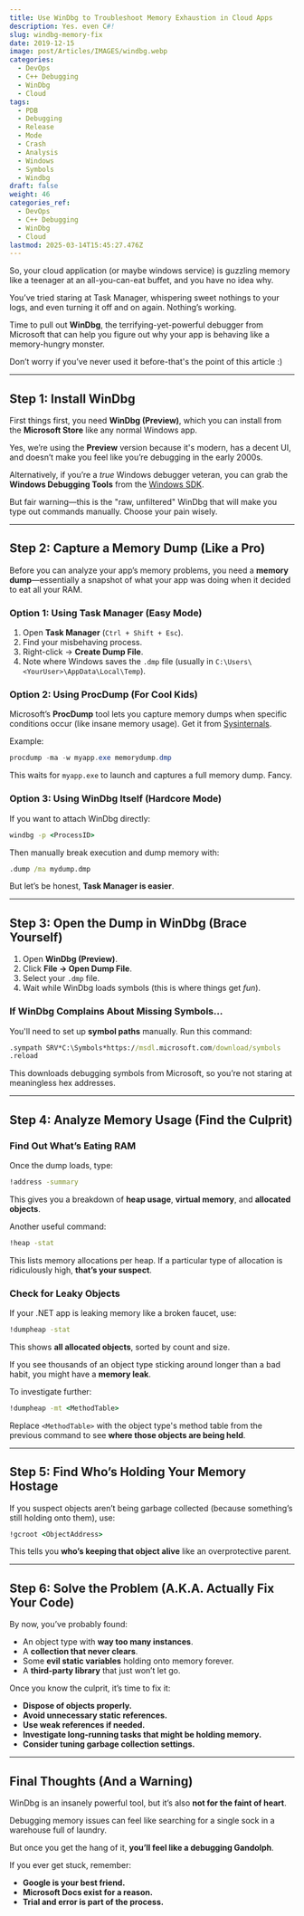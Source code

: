 ```yaml
---
title: Use WinDbg to Troubleshoot Memory Exhaustion in Cloud Apps
description: Yes. even C#!
slug: windbg-memory-fix
date: 2019-12-15
image: post/Articles/IMAGES/windbg.webp
categories:
  - DevOps
  - C++ Debugging
  - WinDbg
  - Cloud
tags:
  - PDB
  - Debugging
  - Release
  - Mode
  - Crash
  - Analysis
  - Windows
  - Symbols
  - Windbg
draft: false
weight: 46
categories_ref:
  - DevOps
  - C++ Debugging
  - WinDbg
  - Cloud
lastmod: 2025-03-14T15:45:27.476Z
---
```

<!--
# How to Use WinDbg to Troubleshoot Memory Usage Problems in Cloud Applications
-->

So, your cloud application (or maybe windows service) is guzzling memory like a teenager at an all-you-can-eat buffet, and you have no idea why.

You’ve tried staring at Task Manager, whispering sweet nothings to your logs, and even turning it off and on again. Nothing’s working.

Time to pull out **WinDbg**, the terrifying-yet-powerful debugger from Microsoft that can help you figure out why your app is behaving like a memory-hungry monster.

Don’t worry if you’ve never used it before-that's the point of this article :)

***

## Step 1: Install WinDbg

First things first, you need **WinDbg (Preview)**, which you can install from the **Microsoft Store** like any normal Windows app.

Yes, we’re using the **Preview** version because it's modern, has a decent UI, and doesn’t make you feel like you’re debugging in the early 2000s.

Alternatively, if you’re a *true* Windows debugger veteran, you can grab the **Windows Debugging Tools** from the [Windows SDK](https://developer.microsoft.com/en-us/windows/downloads/windows-sdk/).

But fair warning—this is the "raw, unfiltered" WinDbg that will make you type out commands manually. Choose your pain wisely.

***

## Step 2: Capture a Memory Dump (Like a Pro)

Before you can analyze your app’s memory problems, you need a **memory dump**—essentially a snapshot of what your app was doing when it decided to eat all your RAM.

### Option 1: Using Task Manager (Easy Mode)

1. Open **Task Manager** (`Ctrl + Shift + Esc`).
2. Find your misbehaving process.
3. Right-click → **Create Dump File**.
4. Note where Windows saves the `.dmp` file (usually in `C:\Users\<YourUser>\AppData\Local\Temp`).

### Option 2: Using ProcDump (For Cool Kids)

Microsoft’s **ProcDump** tool lets you capture memory dumps when specific conditions occur (like insane memory usage). Get it from [Sysinternals](https://docs.microsoft.com/en-us/sysinternals/downloads/procdump).

Example:

```powershell
procdump -ma -w myapp.exe memorydump.dmp
```

This waits for `myapp.exe` to launch and captures a full memory dump. Fancy.

### Option 3: Using WinDbg Itself (Hardcore Mode)

If you want to attach WinDbg directly:

```cmd
windbg -p <ProcessID>
```

Then manually break execution and dump memory with:

```cmd
.dump /ma mydump.dmp
```

But let’s be honest, **Task Manager is easier**.

***

## Step 3: Open the Dump in WinDbg (Brace Yourself)

1. Open **WinDbg (Preview)**.
2. Click **File → Open Dump File**.
3. Select your `.dmp` file.
4. Wait while WinDbg loads symbols (this is where things get *fun*).

### If WinDbg Complains About Missing Symbols...

You'll need to set up **symbol paths** manually. Run this command:

```cmd
.sympath SRV*C:\Symbols*https://msdl.microsoft.com/download/symbols
.reload
```

This downloads debugging symbols from Microsoft, so you’re not staring at meaningless hex addresses.

***

## Step 4: Analyze Memory Usage (Find the Culprit)

### Find Out What’s Eating RAM

Once the dump loads, type:

```cmd
!address -summary
```

This gives you a breakdown of **heap usage**, **virtual memory**, and **allocated objects**.

Another useful command:

```cmd
!heap -stat
```

This lists memory allocations per heap. If a particular type of allocation is ridiculously high, **that’s your suspect**.

### Check for Leaky Objects

If your .NET app is leaking memory like a broken faucet, use:

```cmd
!dumpheap -stat
```

This shows **all allocated objects**, sorted by count and size.

If you see thousands of an object type sticking around longer than a bad habit, you might have a **memory leak**.

To investigate further:

```cmd
!dumpheap -mt <MethodTable>
```

Replace `<MethodTable>` with the object type's method table from the previous command to see **where those objects are being held**.

***

## Step 5: Find Who’s Holding Your Memory Hostage

If you suspect objects aren’t being garbage collected (because something’s still holding onto them), use:

```cmd
!gcroot <ObjectAddress>
```

This tells you **who’s keeping that object alive** like an overprotective parent.

***

## Step 6: Solve the Problem (A.K.A. Actually Fix Your Code)

By now, you’ve probably found:

* An object type with **way too many instances**.
* A **collection that never clears**.
* Some **evil static variables** holding onto memory forever.
* A **third-party library** that just won’t let go.

Once you know the culprit, it’s time to fix it:

* **Dispose of objects properly.**
* **Avoid unnecessary static references.**
* **Use weak references if needed.**
* **Investigate long-running tasks that might be holding memory.**
* **Consider tuning garbage collection settings.**

***

## Final Thoughts (And a Warning)

WinDbg is an insanely powerful tool, but it’s also **not for the faint of heart**.

Debugging memory issues can feel like searching for a single sock in a warehouse full of laundry.

But once you get the hang of it, **you’ll feel like a debugging Gandolph**.

If you ever get stuck, remember:

* **Google is your best friend.**
* **Microsoft Docs exist for a reason.**
* **Trial and error is part of the process.**
